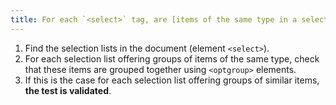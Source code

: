 ```yaml
---
title: For each `<select>` tag, are [items of the same type in a selection list](#items-of-the-same-type-in-a-selection-list) grouped together with a `<optgroup>` tag, if necessary?
---
```


1. Find the selection lists in the document (element `<select>`).
2. For each selection list offering groups of items of the same type, check that these items are grouped together using `<optgroup>` elements.
3. If this is the case for each selection list offering groups of similar items, **the test is validated**.
